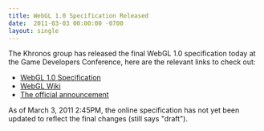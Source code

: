 ```yaml
---
title: WebGL 1.0 Specification Released
date:  2011-03-03 00:00:00 -0700
layout: single
---
```


The Khronos group has released the final WebGL 1.0 specification today at the Game Developers Conference, here are the relevant links to check out:

* [WebGL 1.0 Specification](https://web.archive.org/web/20150215213647/https://www.khronos.org/registry/webgl/specs/latest/)
* [WebGL Wiki](https://web.archive.org/web/20150215213647/http://www.khronos.org/webgl/wiki/Main_Page)
* [The official announcement](https://web.archive.org/web/20150215213647/http://www.khronos.org/news/press/releases/khronos-releases-final-webgl-1.0-specification)

As of March 3, 2011 2:45PM, the online specification has not yet been updated to reflect the final changes (still says "draft").
